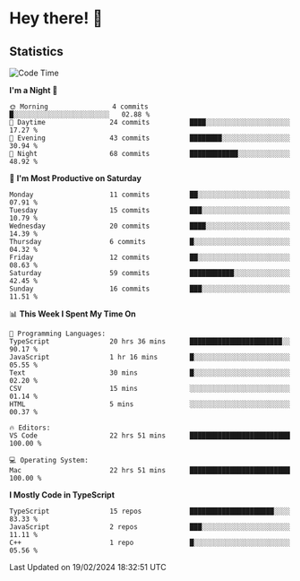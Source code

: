 # Hey there! 👋


## Statistics
<!--START_SECTION:waka-->
![Code Time](http://img.shields.io/badge/Code%20Time-165%20hrs%209%20mins-blue)

**I'm a Night 🦉** 

```text
🌞 Morning                4 commits           █░░░░░░░░░░░░░░░░░░░░░░░░   02.88 % 
🌆 Daytime                24 commits          ████░░░░░░░░░░░░░░░░░░░░░   17.27 % 
🌃 Evening                43 commits          ████████░░░░░░░░░░░░░░░░░   30.94 % 
🌙 Night                  68 commits          ████████████░░░░░░░░░░░░░   48.92 % 
```
📅 **I'm Most Productive on Saturday** 

```text
Monday                   11 commits          ██░░░░░░░░░░░░░░░░░░░░░░░   07.91 % 
Tuesday                  15 commits          ███░░░░░░░░░░░░░░░░░░░░░░   10.79 % 
Wednesday                20 commits          ████░░░░░░░░░░░░░░░░░░░░░   14.39 % 
Thursday                 6 commits           █░░░░░░░░░░░░░░░░░░░░░░░░   04.32 % 
Friday                   12 commits          ██░░░░░░░░░░░░░░░░░░░░░░░   08.63 % 
Saturday                 59 commits          ███████████░░░░░░░░░░░░░░   42.45 % 
Sunday                   16 commits          ███░░░░░░░░░░░░░░░░░░░░░░   11.51 % 
```


📊 **This Week I Spent My Time On** 

```text
💬 Programming Languages: 
TypeScript               20 hrs 36 mins      ███████████████████████░░   90.17 % 
JavaScript               1 hr 16 mins        █░░░░░░░░░░░░░░░░░░░░░░░░   05.55 % 
Text                     30 mins             █░░░░░░░░░░░░░░░░░░░░░░░░   02.20 % 
CSV                      15 mins             ░░░░░░░░░░░░░░░░░░░░░░░░░   01.14 % 
HTML                     5 mins              ░░░░░░░░░░░░░░░░░░░░░░░░░   00.37 % 

🔥 Editors: 
VS Code                  22 hrs 51 mins      █████████████████████████   100.00 % 

💻 Operating System: 
Mac                      22 hrs 51 mins      █████████████████████████   100.00 % 
```

**I Mostly Code in TypeScript** 

```text
TypeScript               15 repos            █████████████████████░░░░   83.33 % 
JavaScript               2 repos             ███░░░░░░░░░░░░░░░░░░░░░░   11.11 % 
C++                      1 repo              █░░░░░░░░░░░░░░░░░░░░░░░░   05.56 % 
```




 Last Updated on 19/02/2024 18:32:51 UTC
<!--END_SECTION:waka-->

